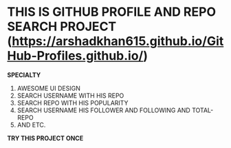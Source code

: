  # THIS IS GITHUB PROFILE AND REPO SEARCH PROJECT (https://arshadkhan615.github.io/GitHub-Profiles.github.io/)

**SPECIALTY**

1. AWESOME UI DESIGN 
2. SEARCH USERNAME WITH HIS REPO
3. SEARCH REPO WITH HIS POPULARITY
4. SEARCH USERNAME HIS FOLLOWER AND FOLLOWING AND TOTAL-REPO
5. AND ETC.

**TRY THIS PROJECT ONCE**
